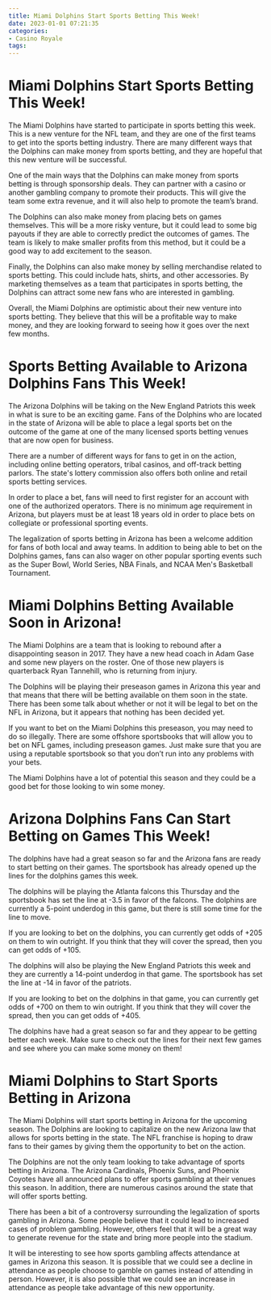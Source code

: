 ```yaml
---
title: Miami Dolphins Start Sports Betting This Week!
date: 2023-01-01 07:21:35
categories:
- Casino Royale
tags:
---
```



#  Miami Dolphins Start Sports Betting This Week!

The Miami Dolphins have started to participate in sports betting this week. This is a new venture for the NFL team, and they are one of the first teams to get into the sports betting industry. There are many different ways that the Dolphins can make money from sports betting, and they are hopeful that this new venture will be successful.

One of the main ways that the Dolphins can make money from sports betting is through sponsorship deals. They can partner with a casino or another gambling company to promote their products. This will give the team some extra revenue, and it will also help to promote the team’s brand.

The Dolphins can also make money from placing bets on games themselves. This will be a more risky venture, but it could lead to some big payouts if they are able to correctly predict the outcomes of games. The team is likely to make smaller profits from this method, but it could be a good way to add excitement to the season.

Finally, the Dolphins can also make money by selling merchandise related to sports betting. This could include hats, shirts, and other accessories. By marketing themselves as a team that participates in sports betting, the Dolphins can attract some new fans who are interested in gambling.

Overall, the Miami Dolphins are optimistic about their new venture into sports betting. They believe that this will be a profitable way to make money, and they are looking forward to seeing how it goes over the next few months.

#  Sports Betting Available to Arizona Dolphins Fans This Week!

The Arizona Dolphins will be taking on the New England Patriots this week in what is sure to be an exciting game. Fans of the Dolphins who are located in the state of Arizona will be able to place a legal sports bet on the outcome of the game at one of the many licensed sports betting venues that are now open for business.

There are a number of different ways for fans to get in on the action, including online betting operators, tribal casinos, and off-track betting parlors. The state's lottery commission also offers both online and retail sports betting services.

In order to place a bet, fans will need to first register for an account with one of the authorized operators. There is no minimum age requirement in Arizona, but players must be at least 18 years old in order to place bets on collegiate or professional sporting events.

The legalization of sports betting in Arizona has been a welcome addition for fans of both local and away teams. In addition to being able to bet on the Dolphins games, fans can also wager on other popular sporting events such as the Super Bowl, World Series, NBA Finals, and NCAA Men's Basketball Tournament.

#  Miami Dolphins Betting Available Soon in Arizona!

The Miami Dolphins are a team that is looking to rebound after a disappointing season in 2017. They have a new head coach in Adam Gase and some new players on the roster. One of those new players is quarterback Ryan Tannehill, who is returning from injury.

The Dolphins will be playing their preseason games in Arizona this year and that means that there will be betting available on them soon in the state. There has been some talk about whether or not it will be legal to bet on the NFL in Arizona, but it appears that nothing has been decided yet.

If you want to bet on the Miami Dolphins this preseason, you may need to do so illegally. There are some offshore sportsbooks that will allow you to bet on NFL games, including preseason games. Just make sure that you are using a reputable sportsbook so that you don’t run into any problems with your bets.

The Miami Dolphins have a lot of potential this season and they could be a good bet for those looking to win some money.

#  Arizona Dolphins Fans Can Start Betting on Games This Week!

The dolphins have had a great season so far and the Arizona fans are ready to start betting on their games. The sportsbook has already opened up the lines for the dolphins games this week.

The dolphins will be playing the Atlanta falcons this Thursday and the sportsbook has set the line at -3.5 in favor of the falcons. The dolphins are currently a 5-point underdog in this game, but there is still some time for the line to move.

If you are looking to bet on the dolphins, you can currently get odds of +205 on them to win outright. If you think that they will cover the spread, then you can get odds of +105.

The dolphins will also be playing the New England Patriots this week and they are currently a 14-point underdog in that game. The sportsbook has set the line at -14 in favor of the patriots.

If you are looking to bet on the dolphins in that game, you can currently get odds of +700 on them to win outright. If you think that they will cover the spread, then you can get odds of +405.

The dolphins have had a great season so far and they appear to be getting better each week. Make sure to check out the lines for their next few games and see where you can make some money on them!

#  Miami Dolphins to Start Sports Betting in Arizona

The Miami Dolphins will start sports betting in Arizona for the upcoming season. The Dolphins are looking to capitalize on the new Arizona law that allows for sports betting in the state. The NFL franchise is hoping to draw fans to their games by giving them the opportunity to bet on the action.

The Dolphins are not the only team looking to take advantage of sports betting in Arizona. The Arizona Cardinals, Phoenix Suns, and Phoenix Coyotes have all announced plans to offer sports gambling at their venues this season. In addition, there are numerous casinos around the state that will offer sports betting.

There has been a bit of a controversy surrounding the legalization of sports gambling in Arizona. Some people believe that it could lead to increased cases of problem gambling. However, others feel that it will be a great way to generate revenue for the state and bring more people into the stadium.

It will be interesting to see how sports gambling affects attendance at games in Arizona this season. It is possible that we could see a decline in attendance as people choose to gamble on games instead of attending in person. However, it is also possible that we could see an increase in attendance as people take advantage of this new opportunity.